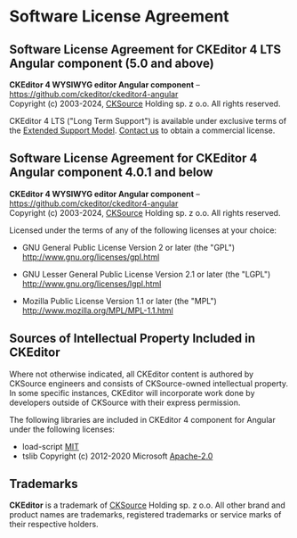 Software License Agreement
==========================

## Software License Agreement for CKEditor 4 LTS Angular component (5.0 and above)

**CKEditor 4 WYSIWYG editor Angular component** – https://github.com/ckeditor/ckeditor4-angular <br>
Copyright (c) 2003-2024, [CKSource](https://cksource.com/) Holding sp. z o.o. All rights reserved.

CKEditor 4 LTS ("Long Term Support") is available under exclusive terms of the [Extended Support Model](https://ckeditor.com/ckeditor-4-support/). [Contact us](https://ckeditor.com/contact/) to obtain a commercial license.

## Software License Agreement for CKEditor 4 Angular component 4.0.1 and below

**CKEditor 4 WYSIWYG editor Angular component** – https://github.com/ckeditor/ckeditor4-angular <br>
Copyright (c) 2003-2024, [CKSource](https://cksource.com/) Holding sp. z o.o. All rights reserved.

Licensed under the terms of any of the following licenses at your
choice:

- GNU General Public License Version 2 or later (the "GPL")
  http://www.gnu.org/licenses/gpl.html

- GNU Lesser General Public License Version 2.1 or later (the "LGPL")
  http://www.gnu.org/licenses/lgpl.html

- Mozilla Public License Version 1.1 or later (the "MPL")
  http://www.mozilla.org/MPL/MPL-1.1.html

Sources of Intellectual Property Included in CKEditor
-----------------------------------------------------

Where not otherwise indicated, all CKEditor content is authored by CKSource engineers and consists of CKSource-owned intellectual property. In some specific instances, CKEditor will incorporate work done by developers outside of CKSource with their express permission.

The following libraries are included in CKEditor 4 component for Angular under the following licenses:

- load-script [MIT](https://github.com/eldargab/load-script#license)
- tslib Copyright (c) 2012-2020 Microsoft [Apache-2.0](https://github.com/Microsoft/tslib/blob/master/LICENSE.txt)

Trademarks
----------

**CKEditor** is a trademark of [CKSource](https://cksource.com/) Holding sp. z o.o. All other brand and product names are trademarks, registered trademarks or service marks of their respective holders.
